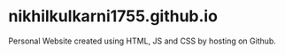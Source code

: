# nikhilkulkarni1755.github.io
Personal Website created using HTML, JS and CSS by hosting on Github.
